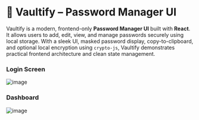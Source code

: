 # 🔐 Vaultify – Password Manager UI

Vaultify is a modern, frontend-only **Password Manager UI** built with **React**. It allows users to add, edit, view, and manage passwords securely using local storage. With a sleek UI, masked password display, copy-to-clipboard, and optional local encryption using `crypto-js`, Vaultify demonstrates practical frontend architecture and clean state management.

### Login Screen
![image](https://github.com/user-attachments/assets/cd15b8fa-71a0-4202-a9da-e76208848060)

### Dashboard

![image](https://github.com/user-attachments/assets/c015731c-fc42-479e-a644-017527a0312e)

